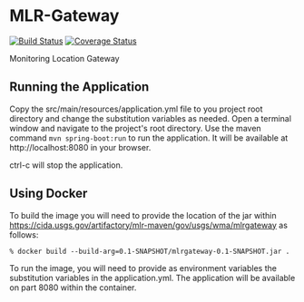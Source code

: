 # MLR-Gateway
[![Build Status](https://travis-ci.org/USGS-CIDA/MLR-Gateway.svg?branch=master)](https://travis-ci.org/USGS-CIDA/MLR-Gateway) [![Coverage Status](https://coveralls.io/repos/github/USGS-CIDA/MLR-Gateway/badge.svg?branch=master)](https://coveralls.io/github/USGS-CIDA/MLR-Gateway?branch=master)

Monitoring Location Gateway

## Running the Application
Copy the src/main/resources/application.yml file to you project root directory and change the substitution variables as needed.
Open a terminal window and navigate to the project's root directory.
Use the maven command ```mvn spring-boot:run``` to run the application.
It will be available at http://localhost:8080 in your browser.

ctrl-c will stop the application.

## Using Docker
To build the image you will need to provide the location of the jar within 
https://cida.usgs.gov/artifactory/mlr-maven/gov/usgs/wma/mlrgateway as follows:
``` 
% docker build --build-arg=0.1-SNAPSHOT/mlrgateway-0.1-SNAPSHOT.jar .
```

To run the image, you will need to provide as environment variables the substitution variables in the application.yml. The application
will be available on part 8080 within the container.